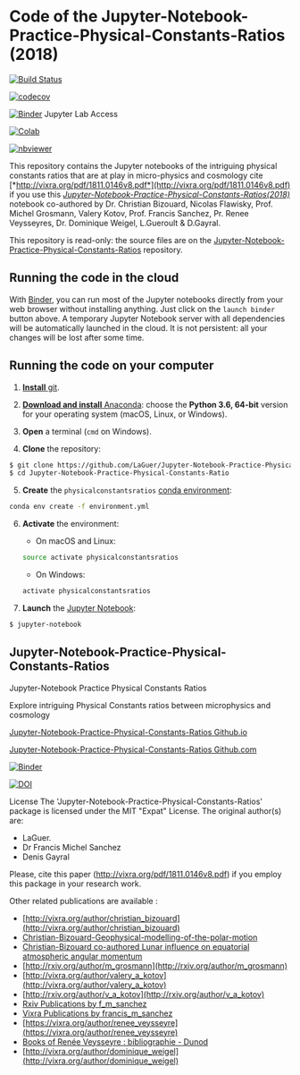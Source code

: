 # Code of the Jupyter-Notebook-Practice-Physical-Constants-Ratios (2018)

[![Build Status](https://travis-ci.org/LaGuer/Jupyter-Notebook-Practice-Physical-Constants-Ratios.svg?branch=master)](https://travis-ci.org/LaGuer/Jupyter-Notebook-Practice-Physical-Constants-Ratios) 
 
[![codecov](https://codecov.io/gh/LaGuer/Jupyter-Notebook-Practice-Physical-Constants-Ratios/branch/master/graph/badge.svg)](https://codecov.io/gh/LaGuer/Jupyter-Notebook-Practice-Physical-Constants-Ratios)

[![Binder](https://mybinder.org/badge_logo.svg)](https://mybinder.org/v2/gh/LaGuer/Jupyter-Notebook-Practice-Physical-Constants-Ratios/master?urlpath=lab/tree/doc/Jupyter-Notebook%20Practice%20Physical%20Constants%20Ratios.ipynb) Jupyter Lab Access

[![Colab](https://colab.research.google.com/assets/colab-badge.svg)](https://colab.research.google.com/github/laguer/Jupyter-Notebook-Practice-Physical-Constants-Ratios/blob/master/Jupyter-Notebook%20Practice%20Physical%20Constants%20Ratios.ipynb)

[![nbviewer](https://img.shields.io/badge/view%20on-nbviewer-brightgreen.svg)](https://nbviewer.jupyter.org/github/LaGuer/Jupyter-Notebook-Practice-Physical-Constants-Ratios/blob/master/Jupyter-Notebook%20Practice%20Physical%20Constants%20Ratios.ipynb)

This repository contains the Jupyter notebooks of the intriguing physical constants ratios that are at play in micro-physics and cosmology cite [*http://vixra.org/pdf/1811.0146v8.pdf*](http://vixra.org/pdf/1811.0146v8.pdf) if you use this [*Jupyter-Notebook-Practice-Physical-Constants-Ratios(2018)*](https://zenodo.org/badge/latestdoi/158677063) notebook co-authored by Dr. Christian Bizouard, Nicolas Flawisky, Prof. Michel Grosmann,  Valery Kotov, Prof. Francis Sanchez, Pr. Renee Veysseyres, Dr. Dominique Weigel, L.Gueroult & D.Gayral.

This repository is read-only: the source files are on the [Jupyter-Notebook-Practice-Physical-Constants-Ratios](https://github.com/LaGuer/Jupyter-Notebook-Practice-Physical-Constants-Ratios) repository.


## Running the code in the cloud

With [Binder](https://mybinder.org/), you can run most of the Jupyter notebooks directly from your web browser without installing anything. Just click on the `launch binder` button above. A temporary Jupyter Notebook server with all dependencies will be automatically launched in the cloud. It is not persistent: all your changes will be lost after some time.


## Running the code on your computer

1. [**Install** git](https://git-scm.com/downloads).

2. [**Download and install** Anaconda](https://www.anaconda.com/download/): choose the **Python 3.6, 64-bit** version for your operating system (macOS, Linux, or Windows).

3. **Open** a terminal (`cmd` on Windows).

4. **Clone** the repository:

```bash
$ git clone https://github.com/LaGuer/Jupyter-Notebook-Practice-Physical-Constants-Ratio.git
$ cd Jupyter-Notebook-Practice-Physical-Constants-Ratio
```

5. **Create** the `physicalconstantsratios` [conda environment](https://conda.io/docs/user-guide/tasks/manage-environments.html#creating-an-environment-from-an-environment-yml-file):

```bash
conda env create -f environment.yml
```

6. **Activate** the environment:

    * On macOS and Linux:

    ```bash
    source activate physicalconstantsratios
    ```

    * On Windows:

    ```bash
    activate physicalconstantsratios
    ```

7. **Launch** the [Jupyter Notebook](http://jupyter.org/install.html):

```bash
$ jupyter-notebook
```
## Jupyter-Notebook-Practice-Physical-Constants-Ratios

Jupyter-Notebook Practice Physical Constants Ratios

Explore intriguing Physical Constants ratios between microphysics and cosmology

[Jupyter-Notebook-Practice-Physical-Constants-Ratios Github.io](https://laguer.github.io/Jupyter-Notebook-Practice-Physical-Constants-Ratios/)

[Jupyter-Notebook-Practice-Physical-Constants-Ratios Github.com](https://github.com/LaGuer/Jupyter-Notebook-Practice-Physical-Constants-Ratios)

[![Binder](https://mybinder.org/badge_logo.svg)](https://mybinder.org/v2/gh/LaGuer/Jupyter-Notebook-Practice-Physical-Constants-Ratios/master)

[![DOI](https://zenodo.org/badge/158677063.svg)](https://zenodo.org/badge/latestdoi/158677063)

License
The 'Jupyter-Notebook-Practice-Physical-Constants-Ratios' package is licensed under the MIT "Expat" License. The original author(s) are:
* LaGuer.
* Dr Francis Michel Sanchez
* Denis Gayral

Please, cite this paper (http://vixra.org/pdf/1811.0146v8.pdf) if you employ this package in your research work.

Other related publications are available :

* [http://vixra.org/author/christian_bizouard](http://vixra.org/author/christian_bizouard)
* [Christian-Bizouard-Geophysical-modelling-of-the-polar-motion](https://www.amazon.com/Geophysical-Modelling-Gruyter-Studies-Mathematical-ebook/dp/B01N0DUB76)
* [Christian-Bizouard co-authored Lunar influence on equatorial atmospheric angular momentum](https://agupubs.onlinelibrary.wiley.com/doi/full/10.1002/2014JD022240)
* [http://rxiv.org/author/m_grosmann](http://rxiv.org/author/m_grosmann)
* [http://vixra.org/author/valery_a_kotov](http://vixra.org/author/valery_a_kotov)
* [http://rxiv.org/author/v_a_kotov](http://rxiv.org/author/v_a_kotov)
* [Rxiv Publications by f_m_sanchez](http://rxiv.org/author/f_m_sanchez)
* [Vixra Publications by francis_m_sanchez](http://vixra.org/author/francis_m_sanchez)
* [https://vixra.org/author/renee_veysseyre](https://vixra.org/author/renee_veysseyre)
* [Books of Renée Veysseyre : bibliographie - Dunod](https://www.dunod.com/livres-renee-veysseyre)
* [http://vixra.org/author/dominique_weigel](http://vixra.org/author/dominique_weigel)
